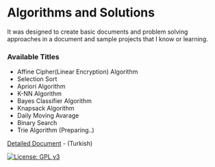# Algorithms and Solutions

It was designed to create basic documents and problem solving approaches in a document and sample projects that I know or learning.

### Available Titles

* Affine Cipher(Linear Encryption) Algorithm
* Selection Sort
* Apriori Algorithm
* K-NN Algorithm
* Bayes Classifier Algorithm
* Knapsack Algorithm
* Daily Moving Avarage
* Binary Search
* Trie Algorithm (Preparing..)

[Detailed Document](https://yusufcakal.gitbooks.io/algoritmalar-ve-yaklasimlar/content/) - (Turkish)

[![License: GPL v3](https://img.shields.io/badge/License-GPL%20v3-blue.svg)](https://www.gnu.org/licenses/gpl-3.0)
